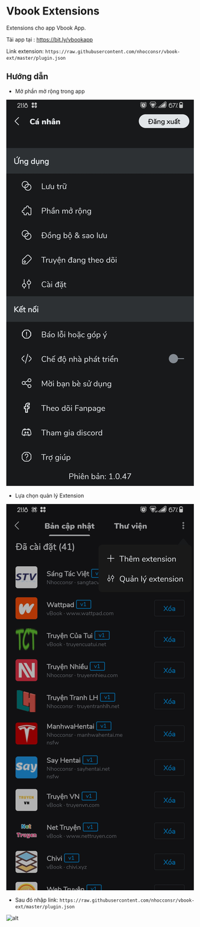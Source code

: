 # Vbook Extensions
Extensions cho app Vbook App.

Tải app tại : https://bit.ly/vbookapp

Link extension: ```https://raw.githubusercontent.com/nhocconsr/vbook-ext/master/plugin.json```
## Hướng dẫn
* Mở phần mở rộng trong app

![alt](huongdan/extension.jpg)

* Lựa chọn quản lý Extension

![alt](huongdan/add.jpg)

* Sau đó nhập link:
```https://raw.githubusercontent.com/nhocconsr/vbook-ext/master/plugin.json```

![alt](huongdan/adds.jpg)
